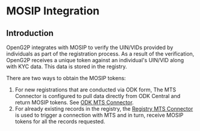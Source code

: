 # MOSIP Integration

## Introduction

OpenG2P integrates with MOSIP to verify the UIN/VIDs provided by individuals as part of the registration process. As a result of the verification, OpenG2P receives a unique token against an individual's UIN/VID along with KYC data. This data is stored in the registry.

There are two ways to obtain the MOSIP tokens:

1. For new registrations that are conducted via ODK form, The MTS Connector is configured to pull data directly from ODK Central and return MOSIP tokens. See [ODK MTS Connector](integration-with-mosip/mts-connector.md).
2. For already existing records in the registry, the [Registry MTS Connector](integration-with-mosip/registry-mts-connector.md) is used to trigger a connection with MTS and in turn, receive MOSIP tokens for all the records requested.

##

##
